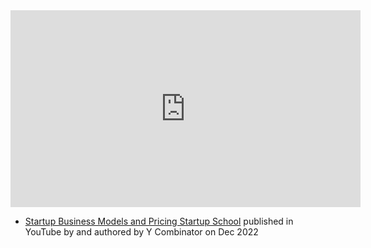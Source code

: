 
<iframe width="560" height="315" src="https://www.youtube.com/embed/oWZbWzAyHAE" title="YouTube video player" frameborder="0" allow="accelerometer; autoplay; clipboard-write; encrypted-media; gyroscope; picture-in-picture; web-share" allowfullscreen></iframe>

- [Startup Business Models and Pricing  Startup School](https://www.youtube.com/watch?v=oWZbWzAyHAE&list=PLQ-uHSnFig5M9fW16o2l35jrfdsxGknNB&index=6) published in YouTube by  and authored by Y Combinator on Dec 2022


